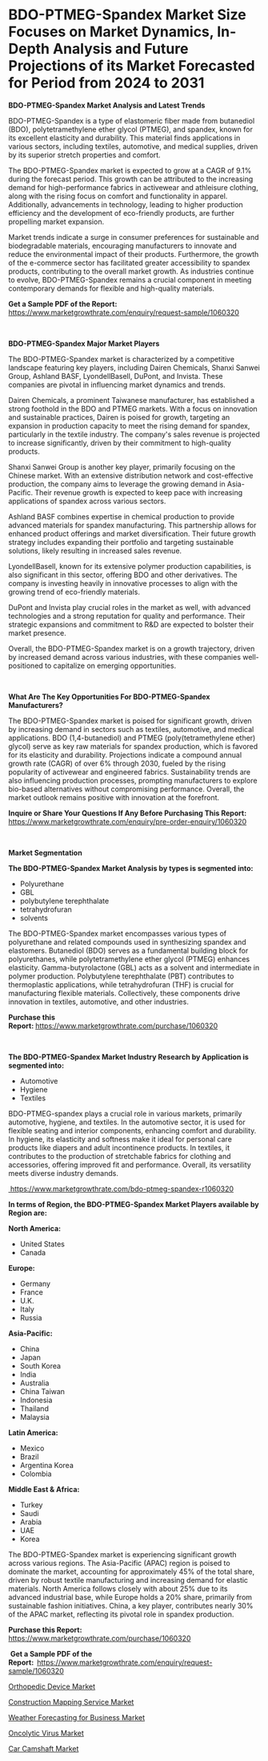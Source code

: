 <p><h1>BDO-PTMEG-Spandex Market Size Focuses on Market Dynamics, In-Depth Analysis and Future Projections of its Market Forecasted for Period from 2024 to 2031</h1></p><p><strong>BDO-PTMEG-Spandex Market Analysis and Latest Trends</strong></p>
<p><p>BDO-PTMEG-Spandex is a type of elastomeric fiber made from butanediol (BDO), polytetramethylene ether glycol (PTMEG), and spandex, known for its excellent elasticity and durability. This material finds applications in various sectors, including textiles, automotive, and medical supplies, driven by its superior stretch properties and comfort.</p><p>The BDO-PTMEG-Spandex market is expected to grow at a CAGR of 9.1% during the forecast period. This growth can be attributed to the increasing demand for high-performance fabrics in activewear and athleisure clothing, along with the rising focus on comfort and functionality in apparel. Additionally, advancements in technology, leading to higher production efficiency and the development of eco-friendly products, are further propelling market expansion. </p><p>Market trends indicate a surge in consumer preferences for sustainable and biodegradable materials, encouraging manufacturers to innovate and reduce the environmental impact of their products. Furthermore, the growth of the e-commerce sector has facilitated greater accessibility to spandex products, contributing to the overall market growth. As industries continue to evolve, BDO-PTMEG-Spandex remains a crucial component in meeting contemporary demands for flexible and high-quality materials.</p></p>
<p><strong>Get a Sample PDF of the Report:&nbsp;</strong> <a href="https://www.marketgrowthrate.com/enquiry/request-sample/1060320">https://www.marketgrowthrate.com/enquiry/request-sample/1060320</a></p>
<p>&nbsp;</p>
<p><strong>BDO-PTMEG-Spandex Major Market Players</strong></p>
<p><p>The BDO-PTMEG-Spandex market is characterized by a competitive landscape featuring key players, including Dairen Chemicals, Shanxi Sanwei Group, Ashland BASF, LyondellBasell, DuPont, and Invista. These companies are pivotal in influencing market dynamics and trends.</p><p>Dairen Chemicals, a prominent Taiwanese manufacturer, has established a strong foothold in the BDO and PTMEG markets. With a focus on innovation and sustainable practices, Dairen is poised for growth, targeting an expansion in production capacity to meet the rising demand for spandex, particularly in the textile industry. The company's sales revenue is projected to increase significantly, driven by their commitment to high-quality products.</p><p>Shanxi Sanwei Group is another key player, primarily focusing on the Chinese market. With an extensive distribution network and cost-effective production, the company aims to leverage the growing demand in Asia-Pacific. Their revenue growth is expected to keep pace with increasing applications of spandex across various sectors.</p><p>Ashland BASF combines expertise in chemical production to provide advanced materials for spandex manufacturing. This partnership allows for enhanced product offerings and market diversification. Their future growth strategy includes expanding their portfolio and targeting sustainable solutions, likely resulting in increased sales revenue.</p><p>LyondellBasell, known for its extensive polymer production capabilities, is also significant in this sector, offering BDO and other derivatives. The company is investing heavily in innovative processes to align with the growing trend of eco-friendly materials.</p><p>DuPont and Invista play crucial roles in the market as well, with advanced technologies and a strong reputation for quality and performance. Their strategic expansions and commitment to R&D are expected to bolster their market presence.</p><p>Overall, the BDO-PTMEG-Spandex market is on a growth trajectory, driven by increased demand across various industries, with these companies well-positioned to capitalize on emerging opportunities.</p></p>
<p>&nbsp;</p>
<p><strong>What Are The Key Opportunities For BDO-PTMEG-Spandex Manufacturers?</strong></p>
<p><p>The BDO-PTMEG-Spandex market is poised for significant growth, driven by increasing demand in sectors such as textiles, automotive, and medical applications. BDO (1,4-butanediol) and PTMEG (poly(tetramethylene ether) glycol) serve as key raw materials for spandex production, which is favored for its elasticity and durability. Projections indicate a compound annual growth rate (CAGR) of over 6% through 2030, fueled by the rising popularity of activewear and engineered fabrics. Sustainability trends are also influencing production processes, prompting manufacturers to explore bio-based alternatives without compromising performance. Overall, the market outlook remains positive with innovation at the forefront.</p></p>
<p><strong>Inquire or Share Your Questions If Any Before Purchasing This Report:</strong> <a href="https://www.marketgrowthrate.com/enquiry/pre-order-enquiry/1060320">https://www.marketgrowthrate.com/enquiry/pre-order-enquiry/1060320</a></p>
<p>&nbsp;</p>
<p><strong>Market Segmentation</strong></p>
<p><strong>The BDO-PTMEG-Spandex Market Analysis by types is segmented into:</strong></p>
<p><ul><li>Polyurethane</li><li>GBL</li><li>polybutylene terephthalate</li><li>tetrahydrofuran</li><li>solvents</li></ul></p>
<p><p>The BDO-PTMEG-Spandex market encompasses various types of polyurethane and related compounds used in synthesizing spandex and elastomers. Butanediol (BDO) serves as a fundamental building block for polyurethanes, while polytetramethylene ether glycol (PTMEG) enhances elasticity. Gamma-butyrolactone (GBL) acts as a solvent and intermediate in polymer production. Polybutylene terephthalate (PBT) contributes to thermoplastic applications, while tetrahydrofuran (THF) is crucial for manufacturing flexible materials. Collectively, these components drive innovation in textiles, automotive, and other industries.</p></p>
<p><strong>Purchase this Report:&nbsp;</strong><a href="https://www.marketgrowthrate.com/purchase/1060320">https://www.marketgrowthrate.com/purchase/1060320</a></p>
<p>&nbsp;</p>
<p><strong>The BDO-PTMEG-Spandex Market Industry Research by Application is segmented into:</strong></p>
<p><ul><li>Automotive</li><li>Hygiene</li><li>Textiles</li></ul></p>
<p><p>BDO-PTMEG-spandex plays a crucial role in various markets, primarily automotive, hygiene, and textiles. In the automotive sector, it is used for flexible seating and interior components, enhancing comfort and durability. In hygiene, its elasticity and softness make it ideal for personal care products like diapers and adult incontinence products. In textiles, it contributes to the production of stretchable fabrics for clothing and accessories, offering improved fit and performance. Overall, its versatility meets diverse industry demands.</p></p>
<p><a href="https://www.marketgrowthrate.com/bdo-ptmeg-spandex-r1060320">&nbsp;https://www.marketgrowthrate.com/bdo-ptmeg-spandex-r1060320</a></p>
<p><strong>In terms of Region, the BDO-PTMEG-Spandex Market Players available by Region are:</strong></p>
<p>
    <p> <strong> North America: </strong>
        <ul>
            <li>United States</li>
            <li>Canada</li>
        </ul>
        </p> 
    <p> <strong> Europe: </strong>
        <ul>
            <li>Germany</li>
            <li>France</li>
            <li>U.K.</li>
            <li>Italy</li>
            <li>Russia</li>
        </ul>
        </p> 
    <p> <strong> Asia-Pacific: </strong>
        <ul>
            <li>China</li>
            <li>Japan</li>
            <li>South Korea</li>
            <li>India</li>
            <li>Australia</li>
            <li>China Taiwan</li>
            <li>Indonesia</li>
            <li>Thailand</li>
            <li>Malaysia</li>
        </ul>
        </p> 
    <p> <strong> Latin America: </strong>
        <ul>
            <li>Mexico</li>
            <li>Brazil</li>
            <li>Argentina Korea</li>
            <li>Colombia</li>
        </ul>
        </p> 
    <p> <strong> Middle East & Africa: </strong>
        <ul>
            <li>Turkey</li>
            <li>Saudi</li>
            <li>Arabia</li>
            <li>UAE</li>
            <li>Korea</li>
        </ul>
    </p>
    </p>
<p><p>The BDO-PTMEG-Spandex market is experiencing significant growth across various regions. The Asia-Pacific (APAC) region is poised to dominate the market, accounting for approximately 45% of the total share, driven by robust textile manufacturing and increasing demand for elastic materials. North America follows closely with about 25% due to its advanced industrial base, while Europe holds a 20% share, primarily from sustainable fashion initiatives. China, a key player, contributes nearly 30% of the APAC market, reflecting its pivotal role in spandex production.</p></p>
<p><strong>Purchase this Report: </strong><a href="https://www.marketgrowthrate.com/purchase/1060320">https://www.marketgrowthrate.com/purchase/1060320</a></p>
<p>&nbsp;<strong>Get a Sample PDF of the Report:&nbsp;&nbsp;</strong><a href="https://www.marketgrowthrate.com/enquiry/request-sample/1060320">https://www.marketgrowthrate.com/enquiry/request-sample/1060320</a></p>
<p><strong></strong></p>
<p><p><a href="https://medium.com/@rakibtthstu9900/how-regional-and-global-trends-are-shaping-the-orthopedic-device-market-for-the-year-2024-2031-9c2b76cc4886?postPublishedType=repub">Orthopedic Device Market</a></p><p><a href="https://issuu.com/reportprime-2/docs/construction-mapping-service-market_ebb71a244688ff">Construction Mapping Service Market</a></p><p><a href="https://issuu.com/reportprime-2/docs/weather-forecasting-for-business-ma_4148d0eeb00507">Weather Forecasting for Business Market</a></p><p><a href="https://medium.com/@rakibtthstu9900/oncolytic-virus-market-investigation-industry-evolution-and-forecast-till-2031-6d70e689e0d6">Oncolytic Virus Market</a></p><p><a href="https://www.linkedin.com/pulse/car-camshaft-market-overview-global-trends-future-prospects-fxjgc">Car Camshaft Market</a></p></p>